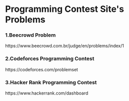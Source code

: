 # Programming Contest Site's Problems
<h3>1.Beecrowd   Problem</h3>
https://www.beecrowd.com.br/judge/en/problems/index/1
<h3>2.Codeforces Programming Contest</h3>
https://codeforces.com/problemset
<h3>3.Hacker Rank Programming Contest</h3>
https://www.hackerrank.com/dashboard
